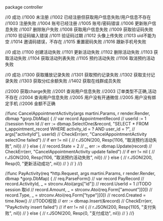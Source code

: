 package controller

//0    成功
//1000 未注册
//1002 已经注册但获取用户信息失败/用户信息不存在
//1003 注册失败
//1004 账号已经注册
//1005 账号/密码错误
//1006 更新账户信息失败
//1007 删除账户失败
//1008 获取用户信息失败
//1009 获取验证码失败
//1010 验证码输入错误
//1011 验证码过期
//1012 头像上传失败
//1013 uid不能为空
//1014 邀请码错误，不存在
//1015 重置密码失败
//1016 跟新手机号失败


//0 成功
//1100 创建活动失败
//1101 更新活动失败
//1102 删除活动失败
//1103 获取活动失败
//1104 获取活动列表失败
//1105 预约活动失败
//1106 取消预约活动失败

//0 成功
//1300 获取播放记录失败
//1301 获取预约记录失败
//1302 获取支付记录失败
//1303 获取分红余额失败
//1402 获取在线群成员失败



//2000 获取charge失败
//2001 查询用户信息失败
//2003 订单类型不正确,活动不存在
//2004 查询用户信息失败
//2005 用户没有开通微信
//2005 用户没有绑定手机
//2006 金额不正确






//func CancelAppointmentActivity(args martini.Params, r render.Render, dbmap *gorp.DbMap) {
//	var record AppointmentRecord
//	userId := 1 //session from Id
//	err := dbmap.SelectOne(&record, "SELECT * FROM t_appointment_record WHERE activity_id = ? AND user_id = ?",
//		args["activityId"], userId)
//	CheckErr(err, "CancelAppointmentActivity selectOne failed")
//	if err != nil {
//		r.JSON(200, Resp{1106, "取消预约活动失败", nil})
//	} else {
//		record.State = 2
//		_, err := dbmap.Update(record)
//		CheckErr(err, "CancelAppointmentActivity update failed")
//		if err != nil {
//			r.JSON(200, Resp{1106, "取消预约活动失败", nil})
//		} else {
//			r.JSON(200, Resp{0, "更新活动成功", nil})
//		}
//	}
//}

//func PayActivity(req *http.Request, args martini.Params, r render.Render, dbmap *gorp.DbMap) {
//	req.ParseForm()
//	var record PayRecord
//	record.ActivityId, _ = strconv.Atoi(args["id"])
//	record.UserId = 1 //TODO session 取id
//	record.Amount, _ = strconv.Atoi(req.Form["amount"][0])
//	record.Type, _ = strconv.Atoi(req.Form["type"][0])
//	record.Created = time.Now()
//	//TODO校验
//	err := dbmap.Insert(&record)
//	CheckErr(err, "PayActivity insert failed")
//	if err != nil {
//		r.JSON(200, Resp{1105, "支付失败", nil})
//	} else {
//		r.JSON(200, Resp{0, "支付成功", nil})
//	}
//}
